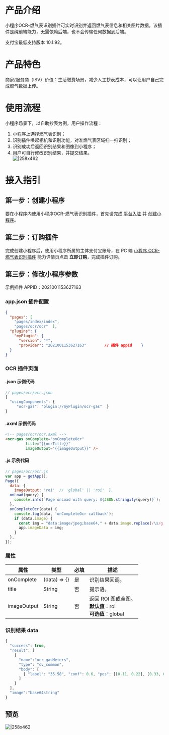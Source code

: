 # 产品介绍
小程序OCR-燃气表识别插件可实时识别并返回燃气表信息和相关图片数据。该插件是纯前端能力，无需依赖后端，也不会传输任何数据到后端。

支付宝最低支持版本 10.1.92。

# 产品特色
商家/服务商（ISV）价值：生活缴费场景，减少人工抄表成本，可以让用户自己完成燃气数据上传。

# 使用流程
小程序场景下，以自助抄表为例，用户操作流程：

1. 小程序上选择燃气表识别；
1. 识别插件唤起相机和识别功能，对准燃气表区域扫一扫识别；
1. 识别成功后返回识别结果和图像到小程序；
1. 用户可自行修改识别结果，并提交结果。<br/>
![|258x462](https://cdn.nlark.com/yuque/0/2022/png/179989/1648624730038-e9248fb5-d571-4e55-93bf-91ca6b78a561.png) 

# 接入指引

## 第一步：创建小程序
要在小程序内使用小程序OCR-燃气表识别插件，首先请完成 [平台入驻](https://opendocs.alipay.com/common/02asmu) 并 [创建小程序](https://opendocs.alipay.com/mini/introduce/create)。

## 第二步：订购插件
完成创建小程序后，使用小程序所属的主体支付宝账号，在 PC 端 [小程序 OCR-燃气表识别插件](https://open.alipay.com/plugin/order-page?serviceCode=MP2020121900100066) 能力详情页点击 **立即订购**，完成插件订购。 

## 第三步：修改小程序参数
示例插件 APPID：2021001153627163

### app.json 插件配置

```json
{
  "pages": [
    "pages/index/index",
    "pages/ocr/ocr"  ],
  "plugins": {
    "myPlugin": {
      "version": "*",
      "provider": "2021001153627163"        // 插件 appId    }
  }
}
```

### OCR 插件页面

#### .json 示例代码

```javascript
// pages/ocr/ocr.json
{
  "usingComponents": {
     "ocr-gas": "plugin://myPlugin/ocr-gas"  }
}
```

#### .axml 示例代码

```html
<!-- pages/ocr/ocr.axml -->
<ocr-gas onComplete="onCompleteOcr" 
         title="{{ocrTitle}}"
         imageOutput="{{imageOutput}}" />
```

#### .js 示例代码

```javascript
// pages/ocr/ocr.js
var app = getApp();
Page({
  data: {
    imageOutput: 'roi'  // 'global' || 'roi'  },
  onLoad(query) {
    console.info(`Page onLoad with query: ${JSON.stringify(query)}`);
  },
  onCompleteOcr(data) {
    console.log(data, 'onCompleteOcr callback');
    if (data.image) {
      const img = "data:image/jpeg;base64," + data.image.replace(/\s/g, '');
      app.imageData = img;
    }
  },
});
```

### 属性
| **属性** | **类型** | **必填** | **描述** |
| --- | --- | --- | --- |
| onComplete | (data) => {} | 是 | 识别结果回调。 |
| title | String | 否 | 提示语。 |
| imageOutput | String | 否 | 返回 ROI 图或全图。<br />**默认值**：roi<br />**可选值**：global |


### 识别结果 data

```javascript
{
  "success": true,
  "result": [
    {
      "name":"ocr_gasMeters",
      "type": "cv_common",
      "body": [
        { "label": "35.58", "conf": 0.6, "pos": [[0.11, 0.22], [0.33, 0.44], [0.11, 0.22], [0.33, 0.44]] }
      ]
    }
  ],
  "image":"base64string"
}
```

## 预览
![|258x462](https://cdn.nlark.com/yuque/0/2022/png/179989/1648624724529-1dfd1bbd-08f6-4504-8841-9941d1c171c0.png)
